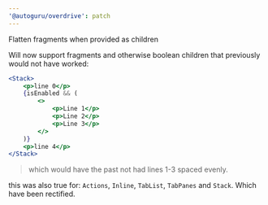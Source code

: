 ```yaml
---
'@autoguru/overdrive': patch
---
```


Flatten fragments when provided as children

Will now support fragments and otherwise boolean children that previously would
not have worked:

```jsx
<Stack>
	<p>line 0</p>
	{isEnabled && (
		<>
			<p>Line 1</p>
			<p>Line 2</p>
			<p>Line 3</p>
		</>
	)}
	<p>line 4</p>
</Stack>
```

> which would have the past not had lines 1-3 spaced evenly.

this was also true for: `Actions`, `Inline`, `TabList`, `TabPanes` and `Stack`.
Which have been rectified.
